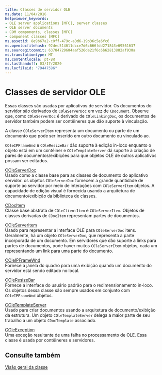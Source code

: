 ```yaml
---
title: Classes de servidor OLE
ms.date: 11/04/2016
helpviewer_keywords:
- OLE server applications [MFC], server classes
- OLE server documents
- COM components, classes [MFC]
- component classes [MFC]
ms.assetid: 8e9b67a2-c0ff-479c-a8d6-19b36c5e6fc6
ms.openlocfilehash: 92dec514611dcce7d6c666fdd271843e69561637
ms.sourcegitcommit: 63784729604aaf526de21f6c6b62813882af930a
ms.translationtype: MT
ms.contentlocale: pt-BR
ms.lasthandoff: 03/17/2020
ms.locfileid: "79447596"
---
```

# <a name="ole-server-classes"></a>Classes de servidor OLE

Essas classes são usadas por aplicativos de servidor. Os documentos do servidor são derivados de `COleServerDoc` em vez de `CDocument`. Observe que, como `COleServerDoc` é derivado de `COleLinkingDoc`, os documentos de servidor também podem ser contêineres que dão suporte à vinculação.

A classe `COleServerItem` representa um documento ou parte de um documento que pode ser inserido em outro documento ou vinculado ao.

`COleIPFrameWnd` e `COleResizeBar` dão suporte à edição in-loco enquanto o objeto está em um contêiner e `COleTemplateServer` dá suporte à criação de pares de documentos/exibições para que objetos OLE de outros aplicativos possam ser editados.

[COleServerDoc](../mfc/reference/coleserverdoc-class.md)<br/>
Usado como a classe base para as classes de documento do aplicativo servidor. os objetos `COleServerDoc` fornecem a grande quantidade de suporte ao servidor por meio de interações com `COleServerItem` objetos. A capacidade de edição visual é fornecida usando a arquitetura de documento/exibição da biblioteca de classes.

[CDocItem](../mfc/reference/cdocitem-class.md)<br/>
Classe base abstrata de `COleClientItem` e `COleServerItem`. Objetos de classes derivadas de `CDocItem` representam partes de documentos.

[COleServerItem](../mfc/reference/coleserveritem-class.md)<br/>
Usado para representar a interface OLE para `COleServerDoc` itens. Geralmente, há um objeto `COleServerDoc`, que representa a parte incorporada de um documento. Em servidores que dão suporte a links para partes de documentos, pode haver muitos `COleServerItem` objetos, cada um representando um link para uma parte do documento.

[COleIPFrameWnd](../mfc/reference/coleipframewnd-class.md)<br/>
Fornece a janela do quadro para uma exibição quando um documento do servidor está sendo editado no local.

[COleResizeBar](../mfc/reference/coleresizebar-class.md)<br/>
Fornece a interface do usuário padrão para o redimensionamento in-loco. Os objetos dessa classe são sempre usados em conjunto com `COleIPFrameWnd` objetos.

[COleTemplateServer](../mfc/reference/coletemplateserver-class.md)<br/>
Usado para criar documentos usando a arquitetura de documento/exibição da estrutura. Um objeto `COleTemplateServer` delega a maior parte de seu trabalho a um objeto `CDocTemplate` associado.

[COleException](../mfc/reference/coleexception-class.md)<br/>
Uma exceção resultante de uma falha no processamento de OLE. Essa classe é usada por contêineres e servidores.

## <a name="see-also"></a>Consulte também

[Visão geral da classe](../mfc/class-library-overview.md)
